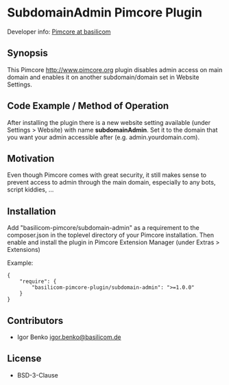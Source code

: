 SubdomainAdmin Pimcore Plugin
================================================
    
Developer info: [Pimcore at basilicom](http://basilicom.de/en/pimcore)

## Synopsis

This Pimcore http://www.pimcore.org plugin disables admin access on main domain and enables it
on another subdomain/domain set in Website Settings. 

## Code Example / Method of Operation

After installing the plugin there is a new website setting available (under Settings > Website) with name
**subdomainAdmin**. Set it to the domain that you want your admin accessible after (e.g. admin.yourdomain.com).

## Motivation

Even though Pimcore comes with great security, it still makes sense to prevent access to admin through the
main domain, especially to any bots, script kiddies, ...

## Installation

Add "basilicom-pimcore/subdomain-admin" as a requirement to the
composer.json in the toplevel directory of your Pimcore installation. Then enable and install the plugin
in Pimcore Extension Manager (under Extras > Extensions)

Example:

    {
        "require": {
            "basilicom-pimcore-plugin/subdomain-admin": ">=1.0.0"
        }
    }


## Contributors

* Igor Benko igor.benko@basilicom.de


## License

* BSD-3-Clause